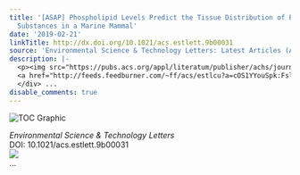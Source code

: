```yaml
---
title: '[ASAP] Phospholipid Levels Predict the Tissue Distribution of Poly- and Perfluoroalkyl
  Substances in a Marine Mammal'
date: '2019-02-21'
linkTitle: http://dx.doi.org/10.1021/acs.estlett.9b00031
source: 'Environmental Science & Technology Letters: Latest Articles (ACS Publications)'
description: |-
  <p><img src="https://pubs.acs.org/appl/literatum/publisher/achs/journals/content/estlcu/0/estlcu.ahead-of-print/acs.estlett.9b00031/20190221/images/medium/ez-2019-000317_0004.gif" alt="TOC Graphic"/></p><div><cite>Environmental Science & Technology Letters</cite></div><div>DOI: 10.1021/acs.estlett.9b00031</div><div class="feedflare">
  <a href="http://feeds.feedburner.com/~ff/acs/estlcu?a=cOS1YYouSpk:FslZHtqpXxs:yIl2AUoC8zA"><img src="http://feeds.feedburner.com/~ff/acs/estlcu?d=yIl2AUoC8zA" border="0"></img></a>
  </div> ...
disable_comments: true
---
```

<p><img src="https://pubs.acs.org/appl/literatum/publisher/achs/journals/content/estlcu/0/estlcu.ahead-of-print/acs.estlett.9b00031/20190221/images/medium/ez-2019-000317_0004.gif" alt="TOC Graphic"/></p><div><cite>Environmental Science & Technology Letters</cite></div><div>DOI: 10.1021/acs.estlett.9b00031</div><div class="feedflare">
<a href="http://feeds.feedburner.com/~ff/acs/estlcu?a=cOS1YYouSpk:FslZHtqpXxs:yIl2AUoC8zA"><img src="http://feeds.feedburner.com/~ff/acs/estlcu?d=yIl2AUoC8zA" border="0"></img></a>
</div> ...